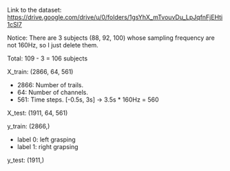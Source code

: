 Link to the dataset: https://drive.google.com/drive/u/0/folders/1gsYhX_mTvouvDu_LpJqfnFjEHti1cSl7

Notice: There are 3 subjects (88, 92, 100) whose sampling frequency are not 160Hz, so I just delete them.

Total: 109 - 3 = 106 subjects

X_train: (2866, 64, 561)
- 2866: Number of trails.
- 64: Number of channels.
- 561: Time steps. [-0.5s, 3s] -> 3.5s * 160Hz = 560

X_test: (1911, 64, 561)

y_train: (2866,)
- label 0: left grasping
- label 1: right grapsing

y_test: (1911,)
